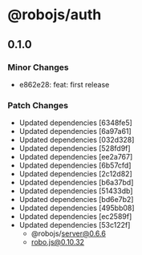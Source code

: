 # @robojs/auth

## 0.1.0

### Minor Changes

- e862e28: feat: first release

### Patch Changes

- Updated dependencies [6348fe5]
- Updated dependencies [6a97a61]
- Updated dependencies [032d328]
- Updated dependencies [528fd9f]
- Updated dependencies [ee2a767]
- Updated dependencies [6b57cfd]
- Updated dependencies [2c12d82]
- Updated dependencies [b6a37bd]
- Updated dependencies [51433db]
- Updated dependencies [bd6e7b2]
- Updated dependencies [495bb08]
- Updated dependencies [ec2589f]
- Updated dependencies [53c122f]
  - @robojs/server@0.6.6
  - robo.js@0.10.32
